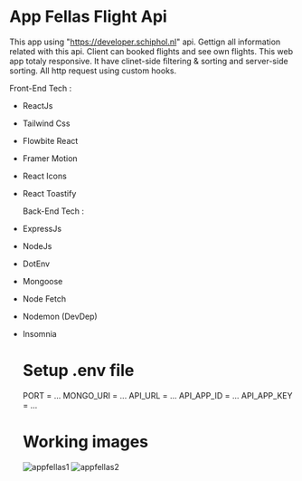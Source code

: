   # App Fellas Flight Api
  
  This app using "https://developer.schiphol.nl" api.
  Gettign all information related with this api. Client can booked flights and see own flights.
  This web app totaly responsive. It have clinet-side filtering & sorting and server-side sorting.
  All http request using custom hooks.
  
  Front-End Tech :
- ReactJs
- Tailwind Css
- Flowbite React
- Framer Motion
- React Icons
- React Toastify

  Back-End Tech :
- ExpressJs
- NodeJs
- DotEnv
- Mongoose
- Node Fetch
- Nodemon (DevDep)
- Insomnia

  # Setup .env file
  PORT = ...
  MONGO_URI = ...
  API_URL = ...
  API_APP_ID = ...
  API_APP_KEY = ...

  # Working images
  ![appfellas1](https://github.com/user-attachments/assets/f5b0f420-81be-4f5c-9ead-e7354d310d45)
  ![appfellas2](https://github.com/user-attachments/assets/613b4040-c7aa-4038-8a19-aa0ef10c8d55)
  
